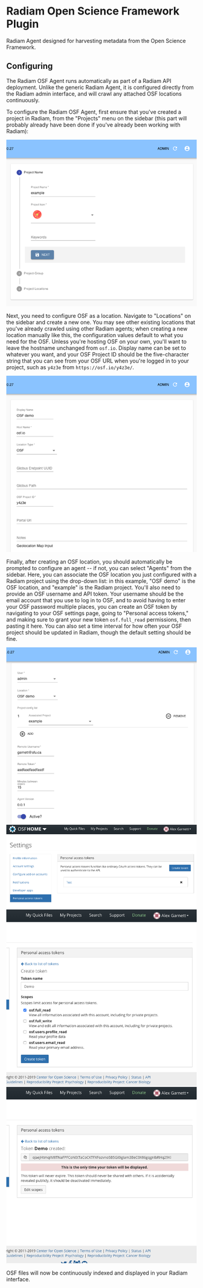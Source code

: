 # Radiam Open Science Framework Plugin

Radiam Agent designed for harvesting metadata from the Open Science Framework.

## Configuring

The Radiam OSF Agent runs automatically as part of a Radiam API deployment. Unlike the generic Radiam Agent, it is configured directly from the Radiam admin interface, and will crawl any attached OSF locations continuously.

To configure the Radiam OSF Agent, first ensure that you've created a project in Radiam, from the "Projects" menu on the sidebar (this part will probably already have been done if you've already been working with Radiam):

![Radiam Projects](osf_images/radiam-project.png)

Next, you need to configure OSF as a location. Navigate to "Locations" on the sidebar and create a new one. You may see other existing locations that you've already crawled using other Radiam agents; when creating a new location manually like this, the configuration values default to what you need for the OSF. Unless you're hosting OSF on your own, you'll want to leave the hostname unchanged from `osf.io`. Display name can be set to whatever you want, and your OSF Project ID should be the five-character string that you can see from your OSF URL when you're logged in to your project, such as `y4z3e` from `https://osf.io/y4z3e/`.

![Radiam Location](osf_images/radiam-location.png)

Finally, after creating an OSF location, you should automatically be prompted to configure an agent -- if not, you can select "Agents" from the sidebar. Here, you can associate the OSF location you just configured with a Radiam project using the drop-down list: in this example, "OSF demo" is the OSF location, and "example" is the Radiam project. You'll also need to provide an OSF username and API token. Your username should be the email account that you use to log in to OSF, and to avoid having to enter your OSF password multiple places, you can create an OSF token by navigating to your OSF settings page, going to "Personal access tokens," and making sure to grant your new token `osf.full_read` permissions, then pasting it here. You can also set a time interval for how often your OSF project should be updated in Radiam, though the default setting should be fine.

![Radiam Agent](osf_images/radiam-agent.png)
![OSF Settings](osf_images/osf-settings.png)
![OSF Scope](osf_images/osf-scope.png)
![OSF Token](osf_images/osf-token.png)

OSF files will now be continuously indexed and displayed in your Radiam interface.
